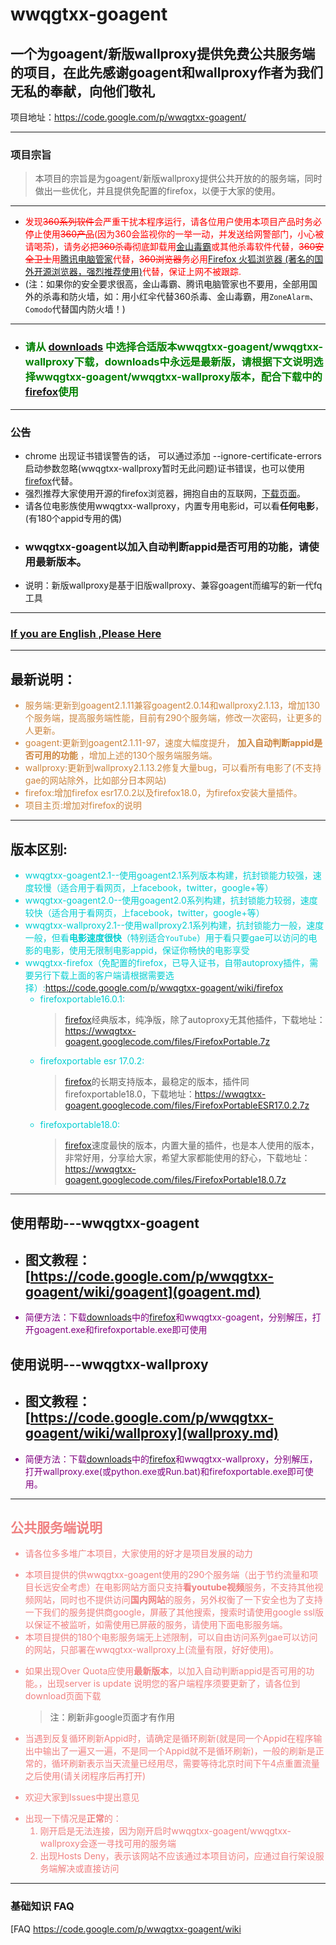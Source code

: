 # **wwqgtxx-goagent** #

## 一个为goagent/新版wallproxy提供免费公共服务端的项目，在此先感谢goagent和wallproxy作者为我们无私的奉献，向他们敬礼 ##

项目地址：https://code.google.com/p/wwqgtxx-goagent/


---

### 项目宗旨 ###

> 本项目的宗旨是为goagent/新版wallproxy提供公共开放的的服务端，同时做出一些优化，并且提供免配置的firefox，以便于大家的使用。

---


  * <font color='red'>发现<del>360系列软件</del>会严重干扰本程序运行，请各位用户使用本项目产品时务必停止使用<del>360产品</del>(因为360会监视你的一举一动，并发送给网警部门，小心被请喝茶)，请务必把<del>360杀毒</del>彻底卸载用<a href='http://www.ijinshan.com/'>金山毒霸</a>或其他杀毒软件代替，<del>360安全卫士</del>用<a href='http://guanjia.qq.com/'>腾讯电脑管家</a>代替，<del>360浏览器</del>务必用<a href='firefox.md'>Firefox 火狐浏览器 (著名的国外开源浏览器，强烈推荐使用)</a>代替，保证上网不被跟踪.</font>
  * (注：如果你的安全要求很高，金山毒霸、腾讯电脑管家也不要用，全部用国外的杀毒和防火墙，如：用小红伞代替360杀毒、金山毒霸，用`ZoneAlarm`、`Comodo`代替国内防火墙！)

---


  * ### <font color='green'>请从 <a href='https://code.google.com/p/wwqgtxx-goagent/downloads/list'>downloads</a> 中选择合适版本wwqgtxx-goagent/wwqgtxx-wallproxy下载，downloads中永远是最新版，请根据下文说明选择wwqgtxx-goagent/wwqgtxx-wallproxy版本，配合下载中的<a href='firefox.md'>firefox</a>使用</font> ###


---

### 公告 ###

  * chrome 出现证书错误警告的话， 可以通过添加 --ignore-certificate-errors 启动参数忽略(wwqgtxx-wallproxy暂时无此问题)证书错误，也可以使用[firefox](firefox.md)代替。
  * 强烈推荐大家使用开源的firefox浏览器，拥抱自由的互联网，[下载页面](firefox.md)。
  * 请各位电影族使用wwqgtxx-wallproxy，内置专用电影id，可以看**任何电影**，(有180个appid专用的偶)
  * ### wwqgtxx-goagent以加入自动判断appid是否可用的功能，请使用最新版本。 ###
  * 说明：新版wallproxy是基于旧版wallproxy、兼容goagent而编写的新一代fq工具


---

### [If you are English ,Please Here](Summary.md) ###

---


## 最新说明： ##

<font color='#CD853F'>

<ul><li>服务端:更新到goagent2.1.11兼容goagent2.0.14和wallproxy2.1.13，增加130个服务端，提高服务端性能，目前有290个服务端，修改一次密码，让更多的人更新。<br>
</li><li>goagent:更新到goagent2.1.11-97，速度大幅度提升， <b>加入自动判断appid是否可用的功能</b> ，增加上述的130个服务端服务端。<br>
</li><li>wallproxy:更新到wallproxy2.1.13.2修复大量bug，可以看所有电影了(不支持gae的网站除外，比如部分日本网站)<br>
</li><li>firefox:增加firefox esr17.0.2以及firefox18.0，为firefox安装大量插件。<br>
</li><li>项目主页:增加对firefox的说明</li></ul>

</font>

---


## 版本区别: ##

<font color='#00CED1'>
<ul><li>wwqgtxx-goagent2.1--使用goagent2.1系列版本构建，抗封锁能力较强，速度较慢（适合用于看网页，上facebook，twitter，google+等）<br>
</li><li>wwqgtxx-goagent2.0--使用goagent2.0系列构建，抗封锁能力较弱，速度较快（适合用于看网页，上facebook，twitter，google+等）<br>
</li><li>wwqgtxx-wallproxy2.1--使用wallproxy2.1系列构建，抗封锁能力一般，速度一般，但看<b>电影速度很快</b>（特别适合<code>YouTube</code>）用于看只要gae可以访问的电影的电影，使用无限制电影appid，保证你畅快的电影享受<br>
</li><li>wwqgtxx-firefox（免配置的firefox，已导入证书，自带autoproxy插件，需要另行下载上面的客户端请根据需要选择）:<a href='firefox.md'>https://code.google.com/p/wwqgtxx-goagent/wiki/firefox</a>
<ul><li>firefoxportable16.0.1:<br>
<blockquote><a href='firefox.md'>firefox</a>经典版本，纯净版，除了autoproxy无其他插件，下载地址：<a href='https://wwqgtxx-goagent.googlecode.com/files/FirefoxPortable.7z'>https://wwqgtxx-goagent.googlecode.com/files/FirefoxPortable.7z</a>
</blockquote></li><li>firefoxportable esr 17.0.2:<br>
<blockquote><a href='firefox.md'>firefox</a>的长期支持版本，最稳定的版本，插件同firefoxportable18.0，下载地址：<a href='https://wwqgtxx-goagent.googlecode.com/files/FirefoxPortableESR17.0.2.7z'>https://wwqgtxx-goagent.googlecode.com/files/FirefoxPortableESR17.0.2.7z</a>
</blockquote></li><li>firefoxportable18.0:<br>
<blockquote><a href='firefox.md'>firefox</a>速度最快的版本，内置大量的插件，也是本人使用的版本，非常好用，分享给大家，希望大家都能使用的舒心，下载地址：<a href='https://wwqgtxx-goagent.googlecode.com/files/FirefoxPortable18.0.7z'>https://wwqgtxx-goagent.googlecode.com/files/FirefoxPortable18.0.7z</a></blockquote></li></ul></li></ul>

</font>

---

## 使用帮助---wwqgtxx-goagent ##
  * ## 图文教程：[https://code.google.com/p/wwqgtxx-goagent/wiki/goagent](goagent.md) ##

<font color='purple'>

<ul><li>简便方法：下载<a href='https://code.google.com/p/wwqgtxx-goagent/downloads/list'>downloads</a>中的<a href='firefox.md'>firefox</a>和wwqgtxx-goagent，分别解压，打开goagent.exe和firefoxportable.exe即可使用</li></ul>

</font>

## 使用说明---wwqgtxx-wallproxy ##
  * ## 图文教程：[https://code.google.com/p/wwqgtxx-goagent/wiki/wallproxy](wallproxy.md) ##

<font color='purple'>

<ul><li>简便方法：下载<a href='https://code.google.com/p/wwqgtxx-goagent/downloads/list'>downloads</a>中的<a href='firefox.md'>firefox</a>和wwqgtxx-wallproxy，分别解压，打开wallproxy.exe(或python.exe或Run.bat)和firefoxportable.exe即可使用。</li></ul>

</font>

---

<font color='#F08080'>

<h2>公共服务端说明</h2>

<ul><li>请各位多多堆广本项目，大家使用的好才是项目发展的动力</li></ul>

<ul><li>本项目提供的供wwqgtxx-goagent使用的290个服务端（出于节约流量和项目长远安全考虑）在电影网站方面只支持<b>看youtube视频</b>服务，不支持其他视频网站，同时也不提供访问<b>国内网站</b>的服务，另外权衡了一下安全也为了支持一下我们的服务提供商google，屏蔽了其他搜索，搜索时请使用google ssl版以保证不被监听，如需使用已屏蔽的服务，请使用下面电影服务端。<br>
</li><li>本项目提供的180个电影服务端无上述限制，可以自由访问系列gae可以访问的网站，只部署在wwqgtxx-wallproxy上(流量有限，好好使用)。</li></ul>

<ul><li>如果出现Over Quota应使用<b>最新版本</b>，以加入自动判断appid是否可用的功能。，出现server is update 说明您的客户端程序须要更新了，请各位到download页面下载<br>
<blockquote>注：刷新非google页面才有作用</blockquote></li></ul>

<ul><li>当遇到反复循环刷新Appid时，请确定是循环刷新(就是同一个Appid在程序输出中输出了一遍又一遍，不是同一个Appid就不是循环刷新)，一般的刷新是正常的，循环刷新表示当天流量已经用尽，需要等待北京时间下午4点重置流量之后使用(请关闭程序后再打开)</li></ul>

<ul><li>欢迎大家到Issues中提出意见</li></ul>


<ul><li>出现一下情况是<b>正常</b>的：<br>
<ol><li>刚开启是无法连接，因为刚开启时wwqgtxx-goagent/wwqgtxx-wallproxy会逐一寻找可用的服务端<br>
</li><li>出现Hosts Deny，表示该网站不应该通过本项目访问，应通过自行架设服务端解决或直接访问</li></ol></li></ul>

</font>


---

### 基础知识 FAQ ###
[FAQ https://code.google.com/p/wwqgtxx-goagent/wiki
